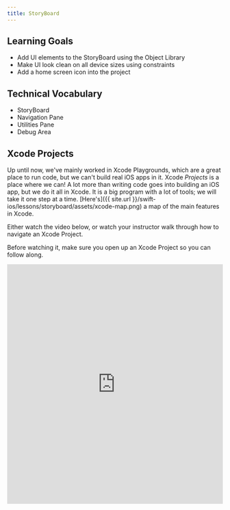```yaml
---
title: StoryBoard
---
```


## Learning Goals

* Add UI elements to the StoryBoard using the Object Library
* Make UI look clean on all device sizes using constraints
* Add a home screen icon into the project

## Technical Vocabulary

* StoryBoard
* Navigation Pane
* Utilities Pane
* Debug Area


## Xcode Projects

Up until now, we've mainly worked in Xcode Playgrounds, which are a great place to run code, but we can't build real iOS apps in it. Xcode _Projects_ is a place where we can! A lot more than writing code goes into building an iOS app, but we do it all in Xcode. It is a big program with a lot of tools; we will take it one step at a time. [Here's]({{ site.url }}/swift-ios/lessons/storyboard/assets/xcode-map.png) a map of the main features in Xcode.

Either watch the video below, or watch your instructor walk through how to navigate an Xcode Project.

Before watching it, make sure you open up an Xcode Project so you can follow along.

<iframe width="100%" height="560" frameborder="0" scrolling="no" src="https://screencast-o-matic.com/embed?sc=cqfUrOZkvH&v=5&ff=1" allowfullscreen="true"></iframe>
